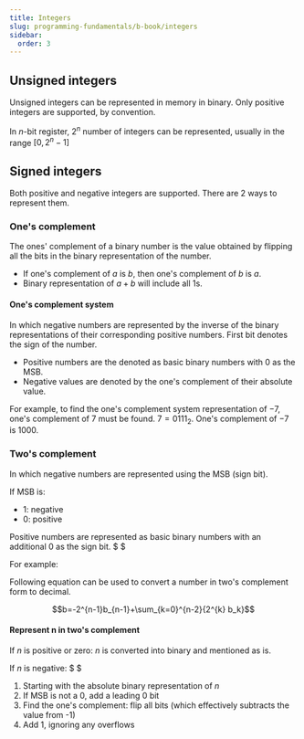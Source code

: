 ```yaml
---
title: Integers
slug: programming-fundamentals/b-book/integers
sidebar:
  order: 3
---
```


## Unsigned integers

Unsigned integers can be represented in memory in binary. Only positive integers
are supported, by convention.

In $n$-bit register, $2^n$ number of integers can be represented, usually in the
range $[0,2^{n}-1]$

## Signed integers

Both positive and negative integers are supported. There are 2 ways to represent
them.

### One's complement

The ones' complement of a binary number is the value obtained by flipping all
the bits in the binary representation of the number.

- If one's complement of $a$ is $b$, then one's complement of $b$ is $a$.
- Binary representation of $a+b$ will include all $1$s.

#### One's complement system

In which negative numbers are represented by the inverse of the binary
representations of their corresponding positive numbers. First bit denotes the
sign of the number.

- Positive numbers are the denoted as basic binary numbers with $0$ as the MSB.
- Negative values are denoted by the one's complement of their absolute value.

For example, to find the one's complement system representation of $-7$, one's
complement of $7$ must be found. $7=0111_2$. One's complement of $-7$ is $1000$.

### Two's complement

In which negative numbers are represented using the MSB (sign bit).

If MSB is:

- $1$: negative
- $0$: positive

Positive numbers are represented as basic binary numbers with an additional $0$
as the sign bit. $ $

For example:

Following equation can be used to convert a number in two's complement form to
decimal.

```math
b=-2^{n-1}b_{n-1}+\sum_{k=0}^{n-2}{2^{k} b_k}
```

#### Represent n in two's complement

If $n$ is positive or zero: $n$ is converted into binary and mentioned as is.

If $n$ is negative: $ $

1. Starting with the absolute binary representation of $n$
2. If MSB is not a 0, add a leading $0$ bit
3. Find the one's complement: flip all bits (which effectively subtracts the
   value from -1)
4. Add 1, ignoring any overflows
